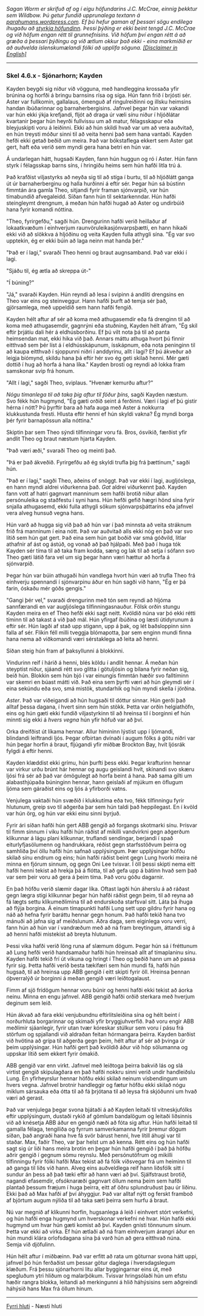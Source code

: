 *Sagan Worm er skrifuð af og í eigu höfundarins J.C. McCrae, einnig þekktur sem Wildbow. Þú getur fundið upprunalega textann á [parahumans.wordpress.com](https://parahumans.wordpress.com/). Ef þú hefur gaman af þessari sögu endilega íhugaðu að [styrkja höfundinn](https://parahumans.wordpress.com/support/). Þessi þýðing er ekki beint tengd J.C. McCrae og við höfum engan rétt til grunnefnisins. Við höfum því engan rétt á að græða á þessari þýðingu og við ætlum okkur það ekki - eina markmiðið er að auðvelda íslenskumælandi fólki að upplifa söguna. [[Disclaimer in English]](../../README.md#fyrirvari)*

---

### Skel 4.6.x - Sjónarhorn; Kayden

Kayden beygði sig niður við vögguna, með handleggina krossaða yfir brúnina og horfði á bringu barnsins rísa og síga. Hún fann frið í brjósti sér. Aster var fullkomin, gallalaus, ómenguð af ringulreiðinni og illsku heimsins handan íbúðarinnar og barnaherbergisins. Jafnvel þegar hún var vakandi var hún ekki ýkja krefjandi, fljót að draga úr væli sínu niður í hljóðlátar kvartanir þegar hún heyrði fullvissu um að matur, félagsskapur eða bleyjuskipti voru á leiðinni. Ekki að hún skildi hvað var um að vera auðvitað, en hún treysti móður sinni til að veita henni það sem hana vantaði. Kayden hefði ekki getað beðið um meira. Það var bókstaflega ekkert sem Aster gat gert, haft eða verið sem myndi gera hana betri en hún var.

Á undarlegan hátt, hugsaði Kayden, fann hún huggun og ró í Aster. Hún fann styrk í félagsskap barns síns, í hringiðu heims sem hún hafði litla trú á.

Það krafðist viljastyrks að neyða sig til að stíga í burtu, til að hljóðlátt ganga út úr barnaherberginu og halla hurðinni á eftir sér. Þegar hún sá bústinn fimmtán ára gamla Theo, sitjandi fyrir framan sjónvarpið, var hún tímabundið afvegaleidd. Síðan fann hún til sektarkenndar. Hún hafði steingleymt drengnum, á meðan hún hafði hugað að Aster og undirbúið hana fyrir komandi nóttina.

"Theo, fyrirgefðu," sagði hún. Drengurinn hafði verið heillaður af lokaatkvæðum í einhverjum raunvöruleikasjónvarpsþætti, en hann hikaði ekki við að slökkva á hljóðinu og veita Kayden fulla athygli sína. "Ég var svo upptekin, ég er ekki búin að laga neinn mat handa þér."

"Það er í lagi," svaraði Theo henni og braut augnsamband. Það var ekki í lagi.

"Sjáðu til, ég ætla að skreppa út-"

"Í búning?"

"Já," svaraði Kayden. Hún reyndi að lesa í svipinn á andliti drengsins en Theo var eins og steinveggur. Hann hafði þurft að temja sér það, gjörsamlega, með uppeldið sem hann hafði fengið.

Kayden hélt aftur af sér að koma með athugasemdir eða fá drenginn til að koma með athugasemdir, gagnrýni eða stuðning, Kayden hélt áfram, "Ég skil eftir þrjátíu dali hér á eldhúsborðinu. Ef þú vilt nota þá til að panta heimsendan mat, ekki hika við það. Annars máttu athuga hvort þú finnir eitthvað sem þér líst á í eldhússkápunum, ísskápnum, eða nota peninginn til að kaupa eitthvað í sjoppunni niðri í anddyrinu, allt í lagi? Ef þú ákveður að leigja bíómynd, skildu hana þá eftir hér svo ég geti skilað henni. Mér gæti dottið í hug að horfa á hana líka." Kayden brosti og reyndi að lokka fram samskonar svip frá honum.

"Allt í lagi," sagði Theo, sviplaus. "Hvenær kemurðu aftur?"

*Nógu tímanlega til að taka þig aftur til föður þíns,* sagði Kayden næstum. Svo fékk hún hugmynd, "Ég gæti orðið seint á ferðinni. Væri í lagi ef þú gistir hérna í nótt? Þú þyrftir bara að hafa auga með Aster á nokkurra klukkustunda fresti. Hlusta eftir henni ef hún skyldi vakna? Ég myndi borga þér fyrir barnapössun alla nóttina."

Skiptin þar sem Theo sýndi tilfinningar voru fá. Bros, ósvikið, færðist yfir andlit Theo og braut næstum hjarta Kayden.

"Það væri æði," svaraði Theo og meinti það.

"Þá er það ákveðið. Fyrirgefðu að ég skyldi trufla þig frá þættinum," sagði hún.

"Það er í lagi," sagði Theo, aðeins of snöggt. Það var ekki í lagi, augljóslega, en hann myndi aldrei viðurkenna það. *Gat* aldrei viðurkennt það. Kayden fann vott af hatri gagnvart manninum sem hafði brotið niður allan persónuleika og staðfestu í syni hans. Hún hefði gefið hægri hönd sína fyrir snjalla athugasemd, ekki fulla athygli sökum sjónvarpsþáttarins eða jafnvel vera alveg hunsuð vegna hans.

Hún varð að hugga sig við það að hún var í það minnsta að veita stráknum frið frá manninum í eina nótt. Það var auðvitað alls ekki nóg en það var svo lítið sem hún gat gert. Það eina sem hún gat boðið var smá góðvild, litlar athafnir af ást og ástúð, og vonað að það hjálpaði. Með það í huga tók Kayden sér tíma til að taka fram kodda, sæng og lak til að setja í sófann svo Theo gæti látið fara vel um sig þegar hann væri hættur að horfa á sjónvarpið.

Þegar hún var búin athugaði hún vandlega hvort hún væri að trufla Theo frá einhverju spennandi í sjónvarpinu áður en hún sagði við hann, "Ég er þá farin, óskaðu mér góðs gengis."

"Gangi þér vel," svaraði drengurinn með tón sem reyndi að hljóma sannfærandi en var augljóslega tilfinningasnauður. Fölsk orðin stungu Kayden meira en ef Theo hefði ekki sagt neitt. Kvöldið núna var þó ekki rétti tíminn til að takast á við það mál. Hún yfirgaf íbúðina og læsti útidyrunum á eftir sér. Hún lagði af stað upp stigann, upp á þak, og lét baðsloppinn sinn falla af sér. Flíkin féll milli tveggja blómapotta, þar sem enginn mundi finna hana nema að viðkomandi væri sérstaklega að leita að henni.

Síðan steig hún fram af þaksyllunni á blokkinni.

Vindurinn reif í hárið á henni, blés köldu í andlit hennar. Á meðan hún steyptist niður, sjáandi rétt svo glitta í götuljósin og bílana fyrir neðan sig, beið hún. Blokkin sem hún bjó í var einungis fimmtán hæðir svo falltíminn var skemri en búast mátti við. Það eina sem þyrfti væri að hún gleymdi sér í eina sekúndu eða svo, smá mistök, stundarhik og hún myndi skella í jörðina.

*Aster*. Það var viðeigandi að hún hugsaði til dóttur sinnar. Hún gerði það alltaf þessa dagana, í hvert sinn sem hún stökk. Þetta var orðin helgiathöfn, eins og hún gæti ekki fundið viljastyrkinn til að hreinsa til í borginni ef hún minnti sig ekki á *hvers vegna* hún yfir höfuð var að því.

Orka dreifðist út líkama hennar. Allur himininn lýstist upp í ljómandi, blindandi leiftrandi ljós. Þegar ofbirtan dvínaði í augum fólks á götu niðri var hún þegar horfin á braut, fljúgandi yfir miðbæ Brockton Bay, hvít ljósrák fylgdi á eftir henni.

Kayden klæddist ekki grímu, hún þurfti þess ekki. Þegar krafturinn hennar var virkur urðu brúnt hár hennar og augu geislandi hvít, skínandi svo skæru ljósi frá sér að það var ómögulegt að horfa beint á hana. Það sama gilti um alabasthjúpaða búninginn hennar, hann geislaði af mjúkum en öflugum ljóma sem gáraðist eins og ljós á yfirborði vatns.

Venjulega vaktaði hún svæðið í klukkutíma eða tvo, fékk tilfinningu fyrir hlutunum, greip svo til aðgerða þar sem hún taldi það heppilegast. En í kvöld var hún örg, og hún var ekki einu sinni byrjuð.

Fyrir ári síðan hafði hún gert ABB gengið að forgangs skotmarki sínu. Þrisvar til fimm sinnum í viku hafði hún ráðist af mikilli vandvirkni gegn aðgerðum klíkunnar á lágu plani klíkunnar, truflandi sendingar, berjandi í spað eiturlyfjasölumenn og handrukkara, réðist gegn starfsstöðvum þeirra og samhliða því öllu hafði hún safnað upplýsingum. Þær upplýsingar höfðu skilað sínu endrum og eins; hún hafði ráðist beint gegn Lung hvorki meira né minna en fjórum sinnum, og gegn Oni Lee tvisvar. Í öll þessi skipti nema eitt hafði henni tekist að hrekja þá á flótta, til að gefa upp á bátinn hvað sem það var sem þeir voru að gera á þeim tíma. Það voru góðu dagarnir.

En það höfðu verið slæmir dagar líka. Oftast lagði hún áherslu á að ráðast gegn lægra stigi klíkunnar þegar hún hafði ráðist gegn þeim, til að reyna að fá lægts settu klíkumeðlimina til að endurskoða starfsval sitt. Láta þá íhuga að flýja borgina. Á einum tímapunkti hafði Lung sett upp gildru fyrir hana og náð að hefna fyrir baráttu hennar gegn honum. Það hafði tekið hana tvo mánuði að jafna sig af meiðslunum. Aðra daga, sem eiginlega voru verri, fann hún að hún var í vandræðum með að ná fram breytingum, áttandi sig á að henni hafði mistekist að breyta hlutunum.

Þessi vika hafði verið löng runa af slæmum dögum. Þegar hún sá í fréttunum að Lung hefði verið handsamaður hafði hún hreinsað allt af tímaplaninu sínu. Kayden hafði tekið frí út vikuna og hringt í Theo og beðið hann um að passa fyrir sig. Þetta hafði verið besta tækifæri sem hún mundi fá, hafði hún hugsað, til að hreinsa upp ABB gengið í eitt skipti fyrir öll. Hreinsa þennan óþverralýð úr borginni á meðan gengið væri leiðtogalaust.

Fimm af sjö frídögum hennar voru búnir og henni hafði ekki tekist að áorka neinu. Minna en engu jafnvel. ABB gengið hafði orðið sterkara með hverjum deginum sem leið.

Hún ákvað að fara ekki venjubundnu eftirlitsleiðina sína og hélt beint í norðurhluta borgarinnar og skimaði yfir bryggjuhverfið. Það voru engir ABB meðlimir sjáanlegir, fyrir utan tvær kóreskar stúlkur sem voru í pásu frá störfum og spjallandi við aldraðan feitan hórmangara þeirra. Kayden barðist við hvötina að grípa til aðgerða gegn þeim, hélt aftur af sér að þvinga úr þeim upplýsingar. Hún hafði gert það kvöldið áður við hóp sölumanna og uppskar lítið sem ekkert fyrir ómakið.

ABB gengið var enn virkt. Jafnvel með leiðtoga þeirra bakvið lás og slá virtist gengið skipulagðara en það hafði nokkru sinni verið undir handleiðslu Lung. En yfirheyrslur hennar höfðu ekki skilað neinum vísbendingum um hvers vegna. Jafnvel brotnir handleggir og fætur höfðu ekki skilað nógu miklum sársauka eða ótta til að fá þrjótana til að leysa frá skjóðunni um hvað væri að gerast.

Það var venjulega þegar svona bjátaði á að Kayden leitaði til vitneskjufólks eftir upplýsingum, dustaði rykið af gömlum bandalögum og leitaði liðsinnis við að knésetja ABB áður en gengið næði að fóta sig aftur. Hún hafði leitað til gamalla félaga, tengiliða og fyrrum samverkamanna fyrir þremur dögum síðan, það angraði hana hve fá svör bárust henni, hve lítill áhugi var til staðar. Max, faðir Theo, var þar helst um að kenna. Rétt eins og hún hafði sagt sig úr liði hans meira brotin en þegar hún hafði gengið í það þá höfðu aðrir gengið í gegnum sömu reynslu. Með persónutöfrum og mikilli tilfinningu fyrir fólki hafði Max tekist að fá fólk víðsvegar frá um heiminn til að ganga til liðs við hann. Alveg eins auðveldlega reif hann liðsfólk sitt í sundur án þess að það tæki eftir að hann væri að því. Sjálfstraust brotið, nagandi efasemdir, ofsóknaræði gagnvart öllum nema þeim sem hafði plantað þessum fræjum í huga þeirra, eitt af öðru splundruðust þau úr liðinu. Ekki það að Max hafði af því áhyggjur. Það var alltaf nýtt og ferskt framboð af björtum augum nýliða til að taka sæti þeirra sem hurfu á braut.

Nú var megnið af klíkunni horfin, hugsanlega á leið í einhvert stórt verkefni, og hún hafði enga hugmynd um hverskonar verkefni né hvar. Hún hafði ekki hugmynd um hvar hún gæti komist að því. Kayden gnísti tönnunum sínum. Þetta var ekki að virka. Ef hún ætlaði að ná fram einhverjum árangri áður en hún mundi klára orlofsdagana sína þá varð hún að gera eitthvað núna. Semja við djöfulinn.

Hún hélt aftur í miðbæinn. Það var erfitt að rata um göturnar svona hátt uppi, jafnvel þó hún ferðaðist um þessar götur daglega í hversdagslegum klæðum. Frá þessu sjónarhorni litu allar byggingarnar eins út, með spegluðum ytri hliðum og malarþökum. Tvisvar hringsólaði hún um efstu hæðir rangra blokka, leitandi að merkingunni á hlið háhýsisins sem aðgreindi háhýsið hans Max frá öllum hinum.



---

[Fyrri hluti](Ormur-04.05.md) - Næsti hluti